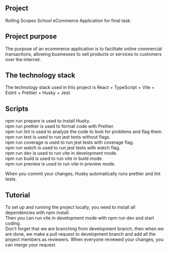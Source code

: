 ## Project

Rolling Scopes School eCommerce Application for final task.

## Project purpose

The purpose of an ecommerce application is to facilitate online commercial transactions, allowing businesses to sell products or services to customers over the internet.

## The technology stack

The technology stack used in this project is React + TypeScript + Vite + Eslint + Prettier + Husky + Jest

## Scripts

npm run prepare is used to install Husky.  
npm run prettier is used to format code with Prettier.  
npm run lint is used to analyze the code to look for problems and flag them.  
npm run test is used to run jest tests without flags.  
npm run coverage is used to run jest tests with coverage flag.  
npm run watch is used to run jest tests with watch flag.  
npm run dev is used to run vite in development mode.  
npm run build is used to run vite in build mode.  
npm run preview is used to run vite in preview mode.

When you commit your changes, Husky automatically runs prettier and lint tests.

## Tutorial

To set up and running the project locally, you need to install all dependencies with npm install.  
Then you can run vite in development mode with npm run dev and start coding.  
Don't forget that we are branching from development branch, then when we are done, we make a pull request to development branch and add all the project members as reviewers. When everyone reviewed your changes, you can merge your request.
